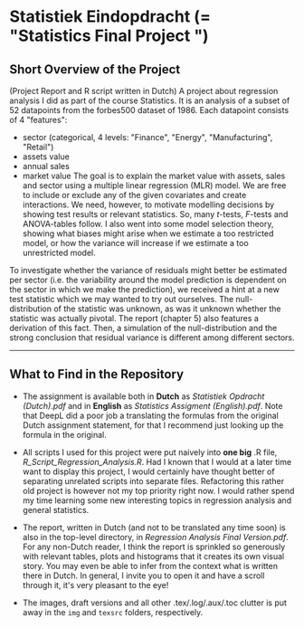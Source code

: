 # Statistiek Eindopdracht (= "Statistics Final Project ")

## Short Overview of the Project
 (Project Report and R script written in Dutch) A project about regression analysis I did as part of the course Statistics.
 It is an analysis of a subset of 52 datapoints from the forbes500 dataset of 1986. Each datapoint consists of 4 "features":
  - sector (categorical, 4 levels: "Finance", "Energy", "Manufacturing", "Retail")
  - assets value
  - annual sales
  - market value
The goal is to explain the market value with assets, sales and sector using a multiple linear regression (MLR) model. We are free to include
or exclude any of the given covariates and create interactions. We need, however, to motivate modelling decisions by showing test results or
relevant statistics. So, many $t$-tests, $F$-tests and ANOVA-tables follow. I also went into some model selection theory, showing what biases
might arise when we estimate a too restricted model, or how the variance will increase if we estimate a too unrestricted model. 

To investigate whether the variance of residuals might better be estimated per sector (i.e. the variability around the model prediction is dependent 
on the sector in which we make the prediction), we received a hint at a new test statistic which we may wanted to try out ourselves. The null-distribution
of the statistic was unknown, as was it unknown whether the statistic was actually pivotal. The report (chapter 5) also features a derivation of this fact. Then,
a simulation of the null-distribution and the strong conclusion that residual variance is different among different sectors.

---

## What to Find in the Repository
 - The assignment is available both in **Dutch** as *Statistiek Opdracht (Dutch).pdf* and in **English** as *Statistics Assigment (English).pdf*. Note that DeepL did a poor job a translating the formulas from the original Dutch assignment statement, for that I recommend just looking up the formula in the original.
   
 - All scripts I used for this project were put naively into **one big** .R file, *R_Script_Regression_Analysis.R*. Had I known that I would at a later time want to display this project, 
I would certainly have thought better of separating unrelated scripts into separate files. Refactoring this rather old project is however not my top priority right now. I would
rather spend my time learning some new interesting topics in regression analysis and general statistics.

 - The report, written in Dutch (and not to be translated any time soon) is also in the top-level directory, in *Regression Analysis Final Version.pdf*. For any non-Dutch reader, I think the report is sprinkled so
generously with relevant tables, plots and histograms that it creates its own visual story. You may even be able to infer from the context what is written there in Dutch. In general, I invite you to open it and
have a scroll through it, it's very pleasant to the eye!

 - The images, draft versions and all other .tex/.log/.aux/.toc clutter is put away in the `img` and `texsrc` folders, respectively.


